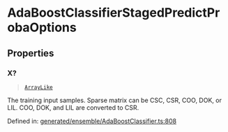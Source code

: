 # AdaBoostClassifierStagedPredictProbaOptions

## Properties

### X?

> [`ArrayLike`](../types/ArrayLike.md)

The training input samples. Sparse matrix can be CSC, CSR, COO, DOK, or LIL. COO, DOK, and LIL are converted to CSR.

Defined in:  [generated/ensemble/AdaBoostClassifier.ts:808](https://github.com/transitive-bullshit/scikit-learn-ts/blob/b59c1ff/packages/sklearn/src/generated/ensemble/AdaBoostClassifier.ts#L808)
